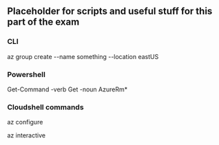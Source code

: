 ## Placeholder for scripts and useful stuff for this part of the exam

### CLI
az group create --name something --location eastUS

### Powershell
Get-Command -verb Get -noun AzureRm*

### Cloudshell commands 
az configure

az interactive


